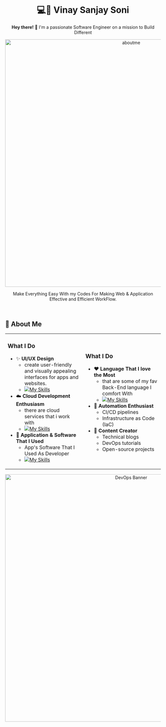 # <div align="center">💻💭 **Vinay Sanjay Soni**</div>

<div align="center">
  <p><strong>Hey there!</strong> 👋 I'm a passionate Software Engineer on a mission to Build Different</p>
</div>

<div align="center">

<img src="https://gcdnb.pbrd.co/images/UhlIUSUJlowS.png" alt="aboutme" width="800px">

</div>

<div align="center">
  <p>Make Everything Easy With my Codes For Making Web & Application Effective and Efficient WorkFlow.</p>
</div>

<br>

## 💫 About Me
<div align="center">
<table>
<tr>
<td width="50%">

### What I Do
- ✨ **UI/UX Design**
  - create user-friendly and visually appealing interfaces for apps and websites.
  - [![My Skills](https://skillicons.dev/icons?i=figma,flutter,wordpress,ps,xd&perline=5)](https://skillicons.dev)
- ☁️ **Cloud Development Enthusiasm**
  - there are cloud services that i work with
  - [![My Skills](https://skillicons.dev/icons?i=aws,gcp,azure,firebase&perline=5)](https://skillicons.dev)
- 📝 **Application & Software That I Used**
  - App's Software That I Used As Developer 
  - [![My Skills](https://skillicons.dev/icons?i=windows,vscode,idea,codepen,notion,androidstudio,apple,bash,linkedin,github&perline=5)](https://skillicons.dev)

</td>

<td width="50%">

### What I Do
- ❤️ **Language That I love the Most**
  - that are some of my fav Back-End language I comfort With
  - [![My Skills](https://skillicons.dev/icons?i=nodejs,java,python,ruby,cs,net,php,go,swift,kotlin,rust,haskell,perl,dart,crystal&perline=5)](https://skillicons.dev)
- 🤖 **Automation Enthusiast**
  - CI/CD pipelines
  - Infrastructure as Code (IaC)
- 📝 **Content Creator**
  - Technical blogs
  - DevOps tutorials
  - Open-source projects

</td>

</tr>
</table>
</div>
<div align="center">
  <img src="https://i.postimg.cc/jqBZ9NLw/image-2.png" alt="DevOps Banner" width="800px">
</div>
